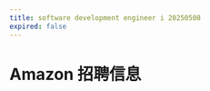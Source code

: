 ```yaml
---
title: software development engineer i 20250508
expired: false
---
```


# Amazon 招聘信息

<JobPostingTable job-posting-json-path="amazon/data/software-development-engineer-20250507.json" />
